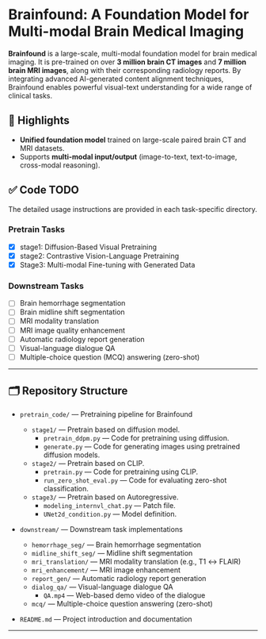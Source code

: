 # Brainfound: A Foundation Model for Multi-modal Brain Medical Imaging

**Brainfound** is a large-scale, multi-modal foundation model for brain medical imaging. It is pre-trained on over **3 million brain CT images** and **7 million brain MRI images**, along with their corresponding radiology reports. By integrating advanced AI-generated content alignment techniques, Brainfound enables powerful visual-text understanding for a wide range of clinical tasks.

## 🌟 Highlights

- **Unified foundation model** trained on large-scale paired brain CT and MRI datasets.
- Supports **multi-modal input/output** (image-to-text, text-to-image, cross-modal reasoning).

## ✅ Code TODO

The detailed usage instructions are provided in each task-specific directory.

### Pretrain Tasks

- [x] stage1: Diffusion-Based Visual Pretraining
- [x] stage2: Contrastive Vision-Language Pretraining 
- [x] Stage3: Multi-modal Fine-tuning with Generated Data

### Downstream Tasks

- [ ] Brain hemorrhage segmentation
- [ ] Brain midline shift segmentation
- [ ] MRI modality translation
- [ ] MRI image quality enhancement
- [ ] Automatic radiology report generation
- [ ] Visual-language dialogue QA
- [ ] Multiple-choice question (MCQ) answering (zero-shot)

---

## 🗂️ Repository Structure

- `pretrain_code/` — Pretraining pipeline for Brainfound  
  - `stage1/` — Pretrain based on diffusion model.  
    - `pretrain_ddpm.py` — Code for pretraining using diffusion.
    - `generate.py` — Code for generating images using pretrained diffusion models.
  - `stage2/` — Pretrain based on CLIP. 
    - `pretrain.py` — Code for pretraining using CLIP.
    - `run_zero_shot_eval.py` — Code for evaluating zero-shot classification.
  - `stage3/` — Pretrain based on Autoregressive.   
    - `modeling_internvl_chat.py` — Patch file.
    - `UNet2d_condition.py` — Model definition.

- `downstream/` — Downstream task implementations  
  - `hemorrhage_seg/` — Brain hemorrhage segmentation  
  - `midline_shift_seg/` — Midline shift segmentation  
  - `mri_translation/` — MRI modality translation (e.g., T1 ↔ FLAIR)  
  - `mri_enhancement/` — MRI image enhancement  
  - `report_gen/` — Automatic radiology report generation  
  - `dialog_qa/` — Visual-language dialogue QA  
    - `QA.mp4`  — Web-based demo video of the dialogue
  - `mcq/` — Multiple-choice question answering (zero-shot)  

- `README.md` — Project introduction and documentation  

---
